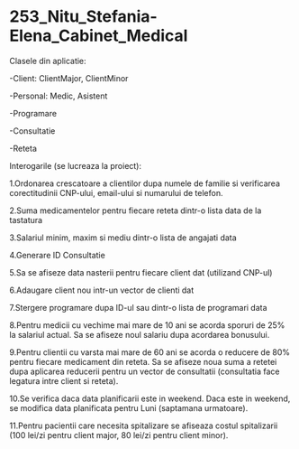 # 253_Nitu_Stefania-Elena_Cabinet_Medical
Clasele din aplicatie:

-Client:
  ClientMajor,
  ClientMinor

-Personal:
   Medic,
   Asistent

-Programare

-Consultatie

-Reteta

Interogarile (se lucreaza la proiect):

1.Ordonarea crescatoare a clientilor dupa numele de familie si verificarea corectitudinii CNP-ului, email-ului si numarului de telefon.

2.Suma medicamentelor pentru fiecare reteta dintr-o lista data de la tastatura

3.Salariul minim, maxim si mediu dintr-o lista de angajati data

4.Generare ID Consultatie

5.Sa se afiseze data nasterii pentru fiecare client dat (utilizand CNP-ul)

6.Adaugare client nou intr-un vector de clienti dat

7.Stergere programare dupa ID-ul sau dintr-o lista de programari data

8.Pentru medicii cu vechime mai mare de 10 ani se acorda sporuri de 25% la salariul actual. Sa se afiseze noul salariu dupa acordarea bonusului.

9.Pentru clientii cu varsta mai mare de 60 ani se acorda o reducere de 80% pentru fiecare medicament din reteta. Sa se afiseze noua suma a retetei dupa aplicarea reducerii pentru un vector de consultatii (consultatia face legatura intre client si reteta).

10.Se verifica daca data planificarii este in weekend. Daca este in weekend, se modifica data planificata pentru Luni (saptamana urmatoare).

11.Pentru pacientii care necesita spitalizare se afiseaza costul spitalizarii (100 lei/zi pentru client major, 80 lei/zi pentru client minor).